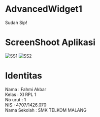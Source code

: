 # AdvancedWidget1
Sudah Sip!

# ScreenShoot Aplikasi 
![SS1](https://github.com/fahmialiasakbar/AdvanceWidget1gagal/blob/master/11.png)
![SS2](https://github.com/fahmialiasakbar/AdvanceWidget1gagal/blob/master/12.png)


# Identitas 
Nama    : Fahmi Akbar <br>
Kelas   : XI RPL 1 <br>
No urut : 1 <br> 
NIS     : 4707/1426.070 <br>
Nama Sekolah : SMK TELKOM MALANG
